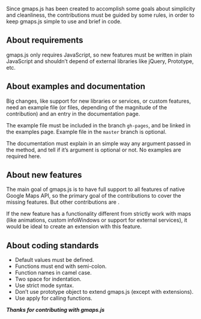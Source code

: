 Since gmaps.js has been created to accomplish some goals about simplicity and cleanliness, the contributions must be guided by some rules, in order to keep gmaps.js simple to use and brief in code.

## About requirements

gmaps.js only requires JavaScript, so new features must be written in plain JavaScript and shouldn’t depend of external libraries like jQuery, Prototype, etc.

## About examples and documentation

Big changes, like support for new libraries or services, or custom features, need an example file (or files, depending of the magnitude of the contribution) and an entry in the documentation page.

The example file must be included in the branch `gh-pages`, and be linked in the examples page. Example file in the `master` branch is optional.

The documentation must explain in an simple way any argument passed in the method, and tell if it’s argument is optional or not. No examples are required here.

## About new features

The main goal of gmaps.js is to have full support to all features of native Google Maps API, so the primary goal of the contributions to cover the missing features. But other contributions are .

If the new feature has a functionality different from strictly work with maps (like animations, custom infoWindows or support for external services), it would be ideal to create an extension with this feature.

## About coding standards

* Default values must be defined.
* Functions must end with semi-colon.
* Function names in camel case.
* Two space for indentation.
* Use strict mode syntax.
* Don’t use prototype object to extend gmaps.js (except with extensions).
* Use apply for calling functions.

_**Thanks for contributing with gmaps.js**_
